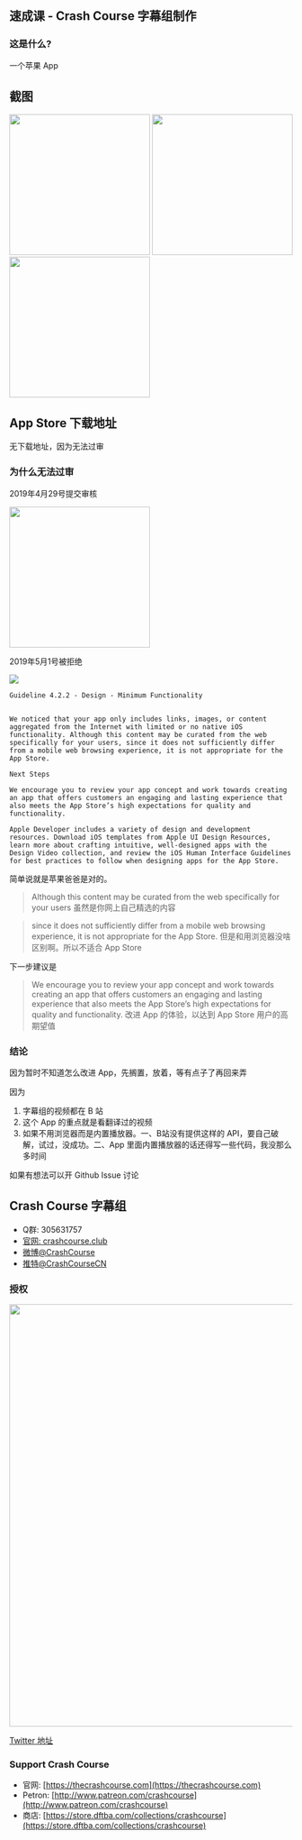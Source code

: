 ##  速成课 - Crash Course 字幕组制作

### 这是什么?
一个苹果 App

## 截图
<p align="left">
<img src="/Screenshot/newest.jpg" width="250" />
<img src="/Screenshot/serie.jpg" width="250" /> 
<img src="/Screenshot/about.jpg" width="250" />
</p>

## App Store 下载地址
无下载地址，因为无法过审

### 为什么无法过审
2019年4月29号提交审核
<p align="left">
<img src="/Screenshot/waiting-review.jpg" width="250" />
</p>

2019年5月1号被拒绝
<p align="left">
<img src="/Screenshot/2019-5-1-reject.jpg" />
</p>

```
Guideline 4.2.2 - Design - Minimum Functionality


We noticed that your app only includes links, images, or content aggregated from the Internet with limited or no native iOS functionality. Although this content may be curated from the web specifically for your users, since it does not sufficiently differ from a mobile web browsing experience, it is not appropriate for the App Store.

Next Steps

We encourage you to review your app concept and work towards creating an app that offers customers an engaging and lasting experience that also meets the App Store’s high expectations for quality and functionality.

Apple Developer includes a variety of design and development resources. Download iOS templates from Apple UI Design Resources, learn more about crafting intuitive, well-designed apps with the Design Video collection, and review the iOS Human Interface Guidelines for best practices to follow when designing apps for the App Store.
```
简单说就是苹果爸爸是对的。   

> Although this content may be curated from the web specifically for your users
虽然是你网上自己精选的内容

> since it does not sufficiently differ from a mobile web browsing experience, it is not appropriate for the App Store.
但是和用浏览器没啥区别啊。所以不适合 App Store

下一步建议是

> We encourage you to review your app concept and work towards creating an app that offers customers an engaging and lasting experience that also meets the App Store’s high expectations for quality and functionality.
改进 App 的体验，以达到 App Store 用户的高期望值

### 结论
因为暂时不知道怎么改进 App，先搁置，放着，等有点子了再回来弄

因为
1. 字幕组的视频都在 B 站
2. 这个 App 的重点就是看翻译过的视频
3. 如果不用浏览器而是内置播放器。一、B站没有提供这样的 API，要自己破解，试过，没成功。二、App 里面内置播放器的话还得写一些代码，我没那么多时间

如果有想法可以开 Github Issue 讨论



<!--
### App 打开里面是什么? 有什么用处?  
打开里面是什么？: 最新的 Crash Course 中文字幕视频      
有什么用处?  : 方便看

### 介绍 Crash Course
Crash Course 是一个 Youtube 频道，专门制作高质量的教育类视频:   
https://www.youtube.com/user/crashcourse

### 说明
* 开发这个 iOS App 的目的是：方便苹果手机用户看字幕组翻译的 Crash Course 视频。   
* 安卓手机用户可以装酷安上的 [CC速成班](https://www.coolapk.com/apk/com.crashcourse.china.c17)
* 非手机用户或者纯粹是不想装 App，可以看 [官网 crashcourse.club](https://crashcourse.club)   

**iOS/Android/网站 3个地方的内容是完全一样的，就只是跳转到B站看翻译好的有字幕的视频而已**

### 开发者
@糖醋陈皮

### 联系 & 问题 & 反馈
邮件: guokrfans#gmail.com (#换成@)

-->

## Crash Course 字幕组
* Q群: 305631757     
* [官网: crashcourse.club](https://crashcourse.club)
* [微博@CrashCourse](https://www.weibo.com/u/5237129097)
* [推特@CrashCourseCN](https://twitter.com/CrashCourseCN)

### 授权

<img src="/Screenshot/twitter-permission.jpg" width="750" />   

[Twitter 地址](https://twitter.com/johngreen/status/877914133634482176)

### Support Crash Course
* 官网: [https://thecrashcourse.com](https://thecrashcourse.com)
* Petron: [http://www.patreon.com/crashcourse](http://www.patreon.com/crashcourse)
* 商店: [https://store.dftba.com/collections/crashcourse](https://store.dftba.com/collections/crashcourse)
